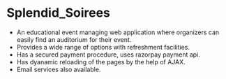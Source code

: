 # Splendid_Soirees
- An educational event managing web application where organizers can easily find an auditorium for their event.
- Provides a wide range of options with refreshment facilities.
- Has a secured payment procedure, uses razorpay payment api.
- Has dyanamic reloading of the pages by the help of AJAX.
- Email services also available.
